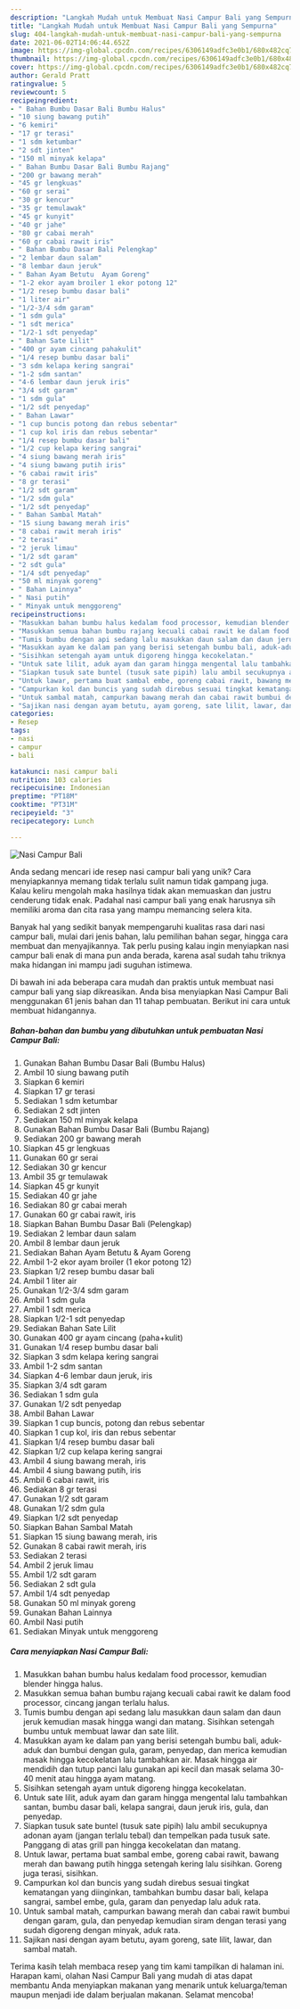 ```yaml
---
description: "Langkah Mudah untuk Membuat Nasi Campur Bali yang Sempurna"
title: "Langkah Mudah untuk Membuat Nasi Campur Bali yang Sempurna"
slug: 404-langkah-mudah-untuk-membuat-nasi-campur-bali-yang-sempurna
date: 2021-06-02T14:06:44.652Z
image: https://img-global.cpcdn.com/recipes/6306149adfc3e0b1/680x482cq70/nasi-campur-bali-foto-resep-utama.jpg
thumbnail: https://img-global.cpcdn.com/recipes/6306149adfc3e0b1/680x482cq70/nasi-campur-bali-foto-resep-utama.jpg
cover: https://img-global.cpcdn.com/recipes/6306149adfc3e0b1/680x482cq70/nasi-campur-bali-foto-resep-utama.jpg
author: Gerald Pratt
ratingvalue: 5
reviewcount: 5
recipeingredient:
- " Bahan Bumbu Dasar Bali Bumbu Halus"
- "10 siung bawang putih"
- "6 kemiri"
- "17 gr terasi"
- "1 sdm ketumbar"
- "2 sdt jinten"
- "150 ml minyak kelapa"
- " Bahan Bumbu Dasar Bali Bumbu Rajang"
- "200 gr bawang merah"
- "45 gr lengkuas"
- "60 gr serai"
- "30 gr kencur"
- "35 gr temulawak"
- "45 gr kunyit"
- "40 gr jahe"
- "80 gr cabai merah"
- "60 gr cabai rawit iris"
- " Bahan Bumbu Dasar Bali Pelengkap"
- "2 lembar daun salam"
- "8 lembar daun jeruk"
- " Bahan Ayam Betutu  Ayam Goreng"
- "1-2 ekor ayam broiler 1 ekor potong 12"
- "1/2 resep bumbu dasar bali"
- "1 liter air"
- "1/2-3/4 sdm garam"
- "1 sdm gula"
- "1 sdt merica"
- "1/2-1 sdt penyedap"
- " Bahan Sate Lilit"
- "400 gr ayam cincang pahakulit"
- "1/4 resep bumbu dasar bali"
- "3 sdm kelapa kering sangrai"
- "1-2 sdm santan"
- "4-6 lembar daun jeruk iris"
- "3/4 sdt garam"
- "1 sdm gula"
- "1/2 sdt penyedap"
- " Bahan Lawar"
- "1 cup buncis potong dan rebus sebentar"
- "1 cup kol iris dan rebus sebentar"
- "1/4 resep bumbu dasar bali"
- "1/2 cup kelapa kering sangrai"
- "4 siung bawang merah iris"
- "4 siung bawang putih iris"
- "6 cabai rawit iris"
- "8 gr terasi"
- "1/2 sdt garam"
- "1/2 sdm gula"
- "1/2 sdt penyedap"
- " Bahan Sambal Matah"
- "15 siung bawang merah iris"
- "8 cabai rawit merah iris"
- "2 terasi"
- "2 jeruk limau"
- "1/2 sdt garam"
- "2 sdt gula"
- "1/4 sdt penyedap"
- "50 ml minyak goreng"
- " Bahan Lainnya"
- " Nasi putih"
- " Minyak untuk menggoreng"
recipeinstructions:
- "Masukkan bahan bumbu halus kedalam food processor, kemudian blender hingga halus."
- "Masukkan semua bahan bumbu rajang kecuali cabai rawit ke dalam food processor, cincang jangan terlalu halus."
- "Tumis bumbu dengan api sedang lalu masukkan daun salam dan daun jeruk kemudian masak hingga wangi dan matang. Sisihkan setengah bumbu untuk membuat lawar dan sate lilit."
- "Masukkan ayam ke dalam pan yang berisi setengah bumbu bali, aduk-aduk dan bumbui dengan gula, garam, penyedap, dan merica kemudian masak hingga kecokelatan lalu tambahkan air. Masak hingga air mendidih dan tutup panci lalu gunakan api kecil dan masak selama 30-40 menit atau hingga ayam matang."
- "Sisihkan setengah ayam untuk digoreng hingga kecokelatan."
- "Untuk sate lilit, aduk ayam dan garam hingga mengental lalu tambahkan santan, bumbu dasar bali, kelapa sangrai, daun jeruk iris, gula, dan penyedap."
- "Siapkan tusuk sate buntel (tusuk sate pipih) lalu ambil secukupnya adonan ayam (jangan terlalu tebal) dan tempelkan pada tusuk sate. Panggang di atas grill pan hingga kecokelatan dan matang."
- "Untuk lawar, pertama buat sambal embe, goreng cabai rawit, bawang merah dan bawang putih hingga setengah kering lalu sisihkan. Goreng juga terasi, sisihkan."
- "Campurkan kol dan buncis yang sudah direbus sesuai tingkat kematangan yang diinginkan, tambahkan bumbu dasar bali, kelapa sangrai, sambel embe, gula, garam dan penyedap lalu aduk rata."
- "Untuk sambal matah, campurkan bawang merah dan cabai rawit bumbui dengan garam, gula, dan penyedap kemudian siram dengan terasi yang sudah digoreng dengan minyak, aduk rata."
- "Sajikan nasi dengan ayam betutu, ayam goreng, sate lilit, lawar, dan sambal matah."
categories:
- Resep
tags:
- nasi
- campur
- bali

katakunci: nasi campur bali 
nutrition: 103 calories
recipecuisine: Indonesian
preptime: "PT18M"
cooktime: "PT31M"
recipeyield: "3"
recipecategory: Lunch

---
```



![Nasi Campur Bali](https://img-global.cpcdn.com/recipes/6306149adfc3e0b1/680x482cq70/nasi-campur-bali-foto-resep-utama.jpg)

Anda sedang mencari ide resep nasi campur bali yang unik? Cara menyiapkannya memang tidak terlalu sulit namun tidak gampang juga. Kalau keliru mengolah maka hasilnya tidak akan memuaskan dan justru cenderung tidak enak. Padahal nasi campur bali yang enak harusnya sih memiliki aroma dan cita rasa yang mampu memancing selera kita.

Banyak hal yang sedikit banyak mempengaruhi kualitas rasa dari nasi campur bali, mulai dari jenis bahan, lalu pemilihan bahan segar, hingga cara membuat dan menyajikannya. Tak perlu pusing kalau ingin menyiapkan nasi campur bali enak di mana pun anda berada, karena asal sudah tahu triknya maka hidangan ini mampu jadi suguhan istimewa.




Di bawah ini ada beberapa cara mudah dan praktis untuk membuat nasi campur bali yang siap dikreasikan. Anda bisa menyiapkan Nasi Campur Bali menggunakan 61 jenis bahan dan 11 tahap pembuatan. Berikut ini cara untuk membuat hidangannya.

<!--inarticleads1-->

##### Bahan-bahan dan bumbu yang dibutuhkan untuk pembuatan Nasi Campur Bali:

1. Gunakan  Bahan Bumbu Dasar Bali (Bumbu Halus)
1. Ambil 10 siung bawang putih
1. Siapkan 6 kemiri
1. Siapkan 17 gr terasi
1. Sediakan 1 sdm ketumbar
1. Sediakan 2 sdt jinten
1. Sediakan 150 ml minyak kelapa
1. Gunakan  Bahan Bumbu Dasar Bali (Bumbu Rajang)
1. Sediakan 200 gr bawang merah
1. Siapkan 45 gr lengkuas
1. Gunakan 60 gr serai
1. Sediakan 30 gr kencur
1. Ambil 35 gr temulawak
1. Siapkan 45 gr kunyit
1. Sediakan 40 gr jahe
1. Sediakan 80 gr cabai merah
1. Gunakan 60 gr cabai rawit, iris
1. Siapkan  Bahan Bumbu Dasar Bali (Pelengkap)
1. Sediakan 2 lembar daun salam
1. Ambil 8 lembar daun jeruk
1. Sediakan  Bahan Ayam Betutu &amp; Ayam Goreng
1. Ambil 1-2 ekor ayam broiler (1 ekor potong 12)
1. Siapkan 1/2 resep bumbu dasar bali
1. Ambil 1 liter air
1. Gunakan 1/2-3/4 sdm garam
1. Ambil 1 sdm gula
1. Ambil 1 sdt merica
1. Siapkan 1/2-1 sdt penyedap
1. Sediakan  Bahan Sate Lilit
1. Gunakan 400 gr ayam cincang (paha+kulit)
1. Gunakan 1/4 resep bumbu dasar bali
1. Siapkan 3 sdm kelapa kering sangrai
1. Ambil 1-2 sdm santan
1. Siapkan 4-6 lembar daun jeruk, iris
1. Siapkan 3/4 sdt garam
1. Sediakan 1 sdm gula
1. Gunakan 1/2 sdt penyedap
1. Ambil  Bahan Lawar
1. Siapkan 1 cup buncis, potong dan rebus sebentar
1. Siapkan 1 cup kol, iris dan rebus sebentar
1. Siapkan 1/4 resep bumbu dasar bali
1. Siapkan 1/2 cup kelapa kering sangrai
1. Ambil 4 siung bawang merah, iris
1. Ambil 4 siung bawang putih, iris
1. Ambil 6 cabai rawit, iris
1. Sediakan 8 gr terasi
1. Gunakan 1/2 sdt garam
1. Gunakan 1/2 sdm gula
1. Siapkan 1/2 sdt penyedap
1. Siapkan  Bahan Sambal Matah
1. Siapkan 15 siung bawang merah, iris
1. Gunakan 8 cabai rawit merah, iris
1. Sediakan 2 terasi
1. Ambil 2 jeruk limau
1. Ambil 1/2 sdt garam
1. Sediakan 2 sdt gula
1. Ambil 1/4 sdt penyedap
1. Gunakan 50 ml minyak goreng
1. Gunakan  Bahan Lainnya
1. Ambil  Nasi putih
1. Sediakan  Minyak untuk menggoreng




<!--inarticleads2-->

##### Cara menyiapkan Nasi Campur Bali:

1. Masukkan bahan bumbu halus kedalam food processor, kemudian blender hingga halus.
1. Masukkan semua bahan bumbu rajang kecuali cabai rawit ke dalam food processor, cincang jangan terlalu halus.
1. Tumis bumbu dengan api sedang lalu masukkan daun salam dan daun jeruk kemudian masak hingga wangi dan matang. Sisihkan setengah bumbu untuk membuat lawar dan sate lilit.
1. Masukkan ayam ke dalam pan yang berisi setengah bumbu bali, aduk-aduk dan bumbui dengan gula, garam, penyedap, dan merica kemudian masak hingga kecokelatan lalu tambahkan air. Masak hingga air mendidih dan tutup panci lalu gunakan api kecil dan masak selama 30-40 menit atau hingga ayam matang.
1. Sisihkan setengah ayam untuk digoreng hingga kecokelatan.
1. Untuk sate lilit, aduk ayam dan garam hingga mengental lalu tambahkan santan, bumbu dasar bali, kelapa sangrai, daun jeruk iris, gula, dan penyedap.
1. Siapkan tusuk sate buntel (tusuk sate pipih) lalu ambil secukupnya adonan ayam (jangan terlalu tebal) dan tempelkan pada tusuk sate. Panggang di atas grill pan hingga kecokelatan dan matang.
1. Untuk lawar, pertama buat sambal embe, goreng cabai rawit, bawang merah dan bawang putih hingga setengah kering lalu sisihkan. Goreng juga terasi, sisihkan.
1. Campurkan kol dan buncis yang sudah direbus sesuai tingkat kematangan yang diinginkan, tambahkan bumbu dasar bali, kelapa sangrai, sambel embe, gula, garam dan penyedap lalu aduk rata.
1. Untuk sambal matah, campurkan bawang merah dan cabai rawit bumbui dengan garam, gula, dan penyedap kemudian siram dengan terasi yang sudah digoreng dengan minyak, aduk rata.
1. Sajikan nasi dengan ayam betutu, ayam goreng, sate lilit, lawar, dan sambal matah.




Terima kasih telah membaca resep yang tim kami tampilkan di halaman ini. Harapan kami, olahan Nasi Campur Bali yang mudah di atas dapat membantu Anda menyiapkan makanan yang menarik untuk keluarga/teman maupun menjadi ide dalam berjualan makanan. Selamat mencoba!
